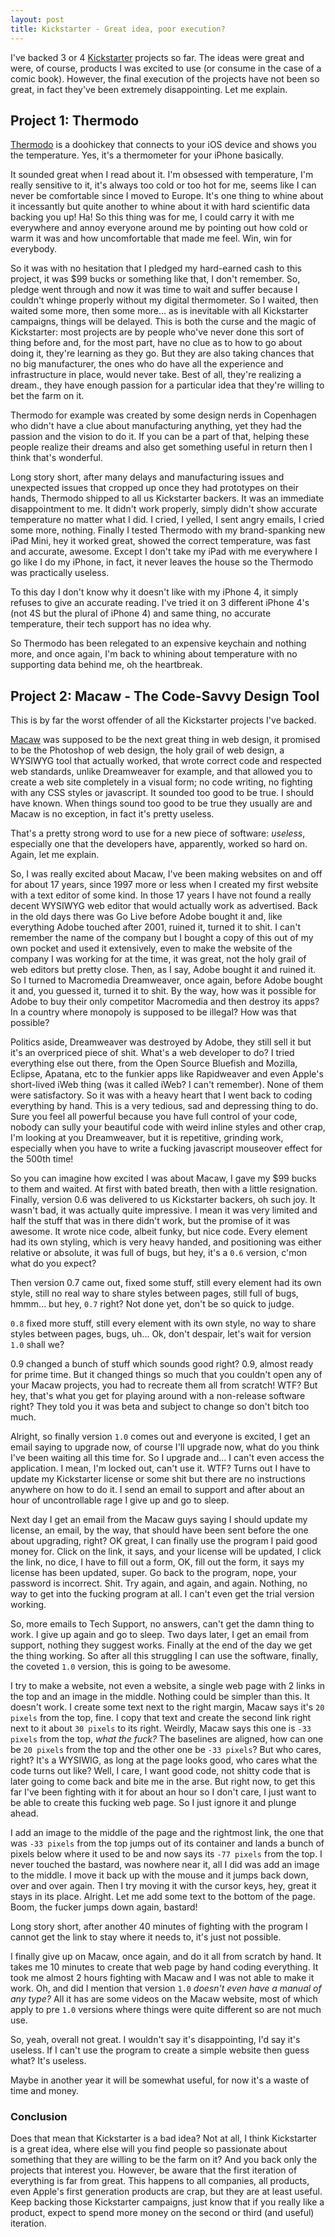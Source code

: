 ```yaml
---
layout: post
title: Kickstarter - Great idea, poor execution?
---
```


I've backed 3 or 4 [Kickstarter](https://www.ickstarter.com) projects so far. The ideas were great and were, of course, products I was excited to use (or consume in the case of a comic book). However, the final execution of the projects have not been so great, in fact they've been extremely disappointing. Let me explain.

## Project 1: Thermodo

[Thermodo](http://thermodo.com/) is a doohickey that connects to your iOS device and shows you the temperature. Yes, it's a thermometer for your iPhone basically.

It sounded great when I read about it. I'm obsessed with temperature, I'm really sensitive to it, it's always too cold or too hot for me, seems like I can never be comfortable since I moved to Europe. It's one thing to whine about it incessantly but quite another to whine about it with hard scientific data backing you up! Ha! So this thing was for me, I could carry it with me everywhere and annoy everyone around me by pointing out how cold or warm it was and how uncomfortable that made me feel. Win, win for everybody.

So it was with no hesitation that I pledged my hard-earned cash to this project, it was $99 bucks or something like that, I don't remember. So, pledge went through and now it was time to wait and suffer because I couldn't whinge properly without my digital thermometer. So I waited, then waited some more, then some more... as is inevitable with all Kickstarter campaigns, things will be delayed. This is both the curse and the magic of Kickstarter: most projects are by people who've never done this sort of thing before and, for the most part, have no clue as to how to go about doing it, they're learning as they go. But they are also taking chances that no big manufacturer, the ones who do have all the experience and infrastructure in place, would never take. Best of all, they're realizing a dream., they have enough passion for a particular idea that they're willing to bet the farm on it.

Thermodo for example was created by some design nerds in Copenhagen who didn't have a clue about manufacturing anything, yet they had the passion and the vision to do it. If you can be a part of that, helping these people realize their dreams and also get something useful in return then I think that's wonderful.

Long story short, after many delays and manufacturing issues and unexpected issues that cropped up once they had prototypes on their hands, Thermodo shipped to all us Kickstarter backers. It was an immediate disappointment to me. It didn't work properly, simply didn't show accurate temperature no matter what I did. I cried, I yelled, I sent angry emails, I cried some more, nothing. Finally I tested Thermodo with my brand-spanking new iPad Mini, hey it worked great, showed the correct temperature, was fast and accurate, awesome. Except I don't take my iPad with me everywhere I go like I do my iPhone, in fact, it never leaves the house so the Thermodo was practically useless.

To this day I don't know why it doesn't like with my iPhone 4, it simply refuses to give an accurate reading. I've tried it on 3 different iPhone 4's (not 4S but the plural of iPhone 4) and same thing, no accurate temperature, their tech support has no idea why.

So Thermodo has been relegated to an expensive keychain and nothing more, and once again, I'm back to whining about temperature with no supporting data behind me, oh the heartbreak.

## Project 2: Macaw - The Code-Savvy Design Tool

This is by far the worst offender of all the Kickstarter projects I've backed.

[Macaw](http://macaw.co/) was supposed to be the next great thing in web design, it promised to be the Photoshop of web design, the holy grail of web design, a WYSIWYG tool that actually worked, that wrote correct code and respected web standards, unlike Dreamweaver for example, and that allowed you to create a web site completely in a visual form; no code writing, no fighting with any CSS styles or javascript. 
It sounded too good to be true. I should have known. When things sound too good to be true they usually are and Macaw is no exception, in fact it's pretty useless.

That's a pretty strong word to use for a new piece of software: *useless*, especially one that the developers have, apparently, worked so hard on. Again, let me explain.

So, I was really excited about Macaw, I've been making websites on and off for about 17 years, since 1997 more or less when I created my first website with a text editor of some kind. In those 17 years I have not found a really decent WYSIWYG web editor that would actually work as advertised. Back in the old days there was Go Live before Adobe bought it and, like everything Adobe touched after 2001, ruined it, turned it to shit. I can't remember the name of the company but I bought a copy of this out of my own pocket and used it extensively, even to make the website of the company I was working for at the time, it was great, not the holy grail of web editors but pretty close. Then, as I say, Adobe bought it and ruined it. So I turned to Macromedia Dreamweaver, once again, before Adobe bought it and, you guessed it, turned it to shit. By the way, how was it possible for Adobe to buy their only competitor Macromedia and then destroy its apps? In a country where monopoly is supposed to be illegal? How was that possible?

Politics aside, Dreamweaver was destroyed by Adobe, they still sell it but it's an overpriced piece of shit. What's a web developer to do? I tried everything else out there, from the Open Source Bluefish and Mozilla, Eclipse, Apatana, etc to the funkier apps like Rapidweaver and even Apple's short-lived iWeb thing (was it called iWeb? I can't remember). None of them were satisfactory. So it was with a heavy heart that I went back to coding everything by hand. This is a very tedious, sad and depressing thing to do. Sure you feel all powerful because you have full control of your code, nobody can sully your beautiful code with weird inline styles and other crap, I'm looking at you Dreamweaver, but it is repetitive, grinding work, especially when you have to write a fucking javascript mouseover effect for the 500th time!

So you can imagine how excited I was about Macaw, I gave my $99 bucks to them and waited. At first with bated breath, then with a little resignation. Finally, version 0.6 was delivered to us Kickstarter backers, oh such joy. It wasn't bad, it was actually quite impressive. I mean it was very limited and half the stuff that was in there didn't work, but the promise of it was awesome. It wrote nice code, albeit funky, but nice code. Every element had its own styling, which is very heavy handed, and positioning was either relative or absolute, it was full of bugs, but hey, it's a `0.6` version, c'mon what do you expect?

Then version 0.7 came out, fixed some stuff, still every element had its own style, still no real way to share styles between pages, still full of bugs, hmmm... but hey, `0.7` right? Not done yet, don't be so quick to judge.

`0.8` fixed more stuff, still every element with its own style, no way to share styles between pages, bugs, uh... Ok, don't despair, let's wait for version `1.0` shall we?

0.9 changed a bunch of stuff which sounds good right? 0.9, almost ready for prime time. But it changed things so much that you couldn't open any of your Macaw projects, you had to recreate them all from scratch! WTF? But hey, that's what you get for playing around with a non-release software right? They told you it was beta and subject to change so don't bitch too much.

Alright, so finally version `1.0` comes out and everyone is excited, I get an email saying to upgrade now, of course I'll upgrade now, what do you think I've been waiting all this time for. So I upgrade and... I can't even access the application. I mean, I'm locked out, can't use it. WTF? Turns out I have to update my Kickstarter license or some shit but there are no instructions anywhere on how to do it. I send an email to support and after about an hour of uncontrollable rage I give up and go to sleep.

Next day I get an email from the Macaw guys saying I should update my license, an email, by the way, that should have been sent before the one about upgrading, right? OK great, I can finally use the program I paid good money for. Click on the link, it says, and your license will be updated, I click the link, no dice, I have to fill out a form, OK, fill out the form, it says my license has been updated, super. Go back to the program, nope, your password is incorrect. Shit. Try again, and again, and again. Nothing, no way to get into the fucking program at all. I can't even get the trial version working.

So, more emails to Tech Support, no answers, can't get the damn thing to work. I give up again and go to sleep. Two days later, I get an email from support, nothing they suggest works. Finally at the end of the day we get the thing working. So after all this struggling I can use the software, finally, the coveted `1.0` version, this is going to be awesome.

I try to make a website, not even a website, a single web page with 2 links in the top and an image in the middle. Nothing could be simpler than this. It doesn't work. I create some text next to the right margin, Macaw says it's `20 pixels` from the top, fine. I copy that text and create the second link right next to it about `30 pixels` to its right. Weirdly, Macaw says this one is `-33 pixels` from the top, *what the fuck?* The baselines are aligned, how can one be `20 pixels` from the top and the other one be `-33 pixels`? But who cares, right? It's a WYSIWIG, as long at the page looks good, who cares what the code turns out like? Well, I care, I want good code, not shitty code that is later going to come back and bite me in the arse. But right now, to get this far I've been fighting with it for about an hour so I don't care, I just want to be able to create this fucking web page. So I just ignore it and plunge ahead.

I add an image to the middle of the page and the rightmost link, the one that was `-33 pixels` from the top jumps out of its container and lands a bunch of pixels below where it used to be and now says its `-77 pixels` from the top. I never touched the bastard, was nowhere near it, all I did was add an image to the middle. I move it back up with the mouse and it jumps back down, over and over again. Then I try moving it with the cursor keys, hey, great it stays in its place. Alright. Let me add some text to the bottom of the page. Boom, the fucker jumps down again, bastard!

Long story short, after another 40 minutes of fighting with the program I cannot get the link to stay where it needs to, it's just not possible.

I finally give up on Macaw, once again, and do it all from scratch by hand. It takes me 10 minutes to create that web page by hand coding everything. It took me almost 2 hours fighting with Macaw and I was not able to make it work. Oh, and did I mention that version `1.0` *doesn't even have a manual of any type?* All it has are some videos on the Macaw website, most of which apply to pre `1.0` versions where things were quite different so are not much use.

So, yeah, overall not great. I wouldn't say it's disappointing, I'd say it's useless. If I can't use the program to create a simple website then guess what? It's useless.

Maybe in another year it will be somewhat useful, for now it's a waste of time and money.

### Conclusion
Does that mean that Kickstarter is a bad idea? Not at all, I think Kickstarter is a great idea, where else will you find people so passionate about something that they are willing to be the farm on it? And you back only the projects that interest you. However, be aware that the first iteration of everything is far from great. This happens to all companies, all products, even Apple's first generation products are crap, but they are at least useful. Keep backing those Kickstarter campaigns, just know that if you really like a product, expect to spend more money on the second or third (and useful) iteration.
